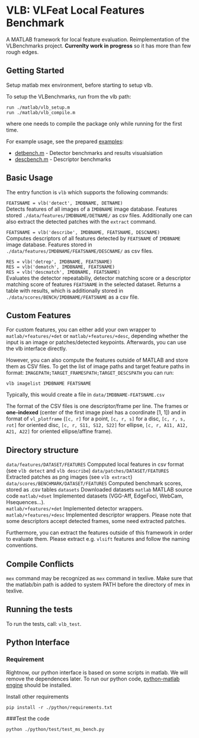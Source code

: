 # VLB: VLFeat Local Features Benchmark

A MATLAB framework for local feature evaluation.
Reimplementation of the VLBenchmarks project.
**Currenlty work in progress** so it has more than few rough edges.

## Getting Started
Setup matlab mex environment, before starting to setup vlb.

To setup the VLBenchmarks, run from the vlb path:
```
run ./matlab/vlb_setup.m
run ./matlab/vlb_compile.m
```
where one needs to compile the package only while running for the first time.

For example usage, see the prepared [examples](./examples/):
* [detbench.m](./example/detbench.m) - Detector benchmarks and results visualsiation
* [descbench.m](./example/descbench.m) - Descriptor benchmarks

## Basic Usage
The entry function is `vlb` which supports the following commands:

`FEATSNAME = vlb('detect', IMDBNAME, DETNAME)`  
Detects features of all images of a `IMDBNAME` image database. Features stored
`./data/features/IMDBNAME/DETNAME/` as csv files.
Additionally one can also extract the detected patches with the `extract` command.

`FEATSNAME = vlb('describe', IMDBNAME, FEATSNAME, DESCNAME)`   
Computes descriptors of all features detected by `FEATSNAME` of `IMDBNAME` image database.
Features stored in `./data/features/IMDBNAME/FEATSNAME/DESCNAME/` as csv files.

`RES = vlb('detrep', IMDBNAME, FEATSNAME)`   
`RES = vlb('dematch', IMDBNAME, FEATSNAME)`   
`RES = vlb('descmatch', IMDBNAME, FEATSNAME)`   
Evaluates the detector repeatabiliy, detector matching score or a descriptor matching score of features `FEATSNAME` in the selected dataset. Returns a table with results,
which is additionally stored in `./data/scores/BENCH/IMDBNAME/FEATSNAME` as a csv file.

## Custom Features
For custom features, you can either add your own wrapper to `matlab/+features/+det` or `matlab/+features/+desc`, depending whether the input is an image or patches/detected keypoints. Afterwards, you can use the vlb interface directly.

However, you can also compute the features outside of MATLAB and store them as CSV files. To get the list of image paths and target feature paths in format: `IMAGEPATH;TARGET_FRAMESPATH;TARGET_DESCSPATH` you can run:
```
vlb imagelist IMDBNAME FEATSNAME
```
Typically, this would create a file in `data/IMDBNAME-FEATSNAME.csv`

The format of the CSV files is one descriptor/frame per line. The frames or **one-indexed** (center of the first image pixel has a coordinate [1, 1]) and in format of `vl_plotframe` (`[c, r]` for a point, `[c, r, s]` for a disc, `[c, r, s, rot]` for oriented disc, `[c, r, S11, S12, S22]` for ellipse, `[c, r, A11, A12, A21, A22]` for oriented ellipse/affine frame).

## Directory structure
`data/features/DATASET/FEATURES` Compputed local features in csv format (see `vlb detect` and `vlb describe`)
`data/patches/DATASET/FEATURES` Extracted patches as png images (see `vlb extract`)
`data/scores/BENCHMARK/DATASET/FEATURES` Computed benchmark scores, stored as .csv tables
`datasets` Downloaded datasets
`matlab` MATLAB source code
`matlab/+dset`   Implemented datasets (VGG-Aff, EdgeFoci, WebCam, Hsequences...).  
`matlab/+features/+det` Implemented detector wrappers.  
`matlab/+features/+desc` Implemented descriptor wrappers. Please note that some descriptors accept detected frames, some need extracted patches.

Furthermore, you can extract the features outside of this framework in order to evaluate them. Please extract e.g. `vlsift` features and follow the naming conventions.

## Compile Conflicts
`mex` command may be recognized as `mex` command in texlive. Make sure that the matlab/bin path is added to system PATH before the directory of mex in texlive.
  

## Running the tests
To run the tests, call:
`vlb_test`.

## Python Interface
### Requirement
Rightnow, our python interface is based on some scripts in matlab. We will remove the dependences later. To run our python code, [python-matlab engine](https://www.mathworks.com/help/matlab/matlab_external/install-the-matlab-engine-for-python.html) should be installed.

Install other requirements

```
pip install -r ./python/requirements.txt 
```

###Test the code
```
python ./python/test/test_ms_bench.py
```
